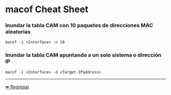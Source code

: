 # macof Cheat Sheet

### Inundar la tabla CAM con 10 paquetes de direcciones MAC aleatorias
```
macof -i <Interface> -n 10
```

### Inundar la tabla CAM apuntando a un solo sistema o dirección IP
```
macof -i <Interface> -d <Target-IPaddress>
```

---

[:arrow_left: Regresar](https://github.com/m4lal0/cheatsheets)